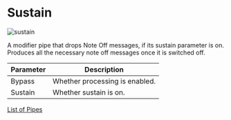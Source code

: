 # Sustain

![sustain](https://blokas.io/images/midihub/pipes/sustain.svg)

A modifier pipe that drops Note Off messages, if its sustain parameter is on. Produces all the necessary note off messages once it is switched off.

| Parameter              | Description                                              |
| ---------------------- | -------------------------------------------------------- |
| Bypass                 | Whether processing is enabled.                           |
| Sustain                | Whether sustain is on.                                   |

[List of Pipes](index.md#the-list-of-pipes)
